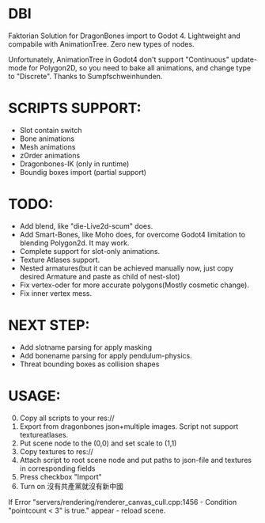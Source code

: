 # DBI

Faktorian Solution for DragonBones import to Godot 4. Lightweight and compabile with AnimationTree. Zero new types of nodes.

Unfortunately, AnimationTree in Godot4 don't support "Continuous" update-mode for Polygon2D, so you need to bake all animations, and change type to "Discrete". Thanks to Sumpfschweinhunden.

# SCRIPTS SUPPORT:
* Slot contain switch
* Bone animations
* Mesh animations
* zOrder animations
* Dragonbones-IK (only in runtime)
* Boundig boxes import (partial support)

# TODO:
* Add blend, like "die-Live2d-scum" does.
* Add Smart-Bones, like Moho does, for overcome Godot4 limitation to blending Polygon2d. It may work.
* Complete support for slot-only animations.
* Texture Atlases support.
* Nested armatures(but it can be achieved manually now, just copy desired Armature and paste as child of nest-slot)
* Fix vertex-oder for more accurate polygons(Mostly cosmetic change).
* Fix inner vertex mess.

# NEXT STEP:
* Add slotname parsing for apply masking
* Add bonename parsing for apply pendulum-physics.
* Threat bounding boxes as collision shapes

# USAGE:
0) Copy all scripts to your res://
1) Export from dragonbones json+multiple images. Script not support textureatlases.
2) Put scene node to the (0,0) and set scale to (1,1)
3) Copy textures to res://
4) Attach script to root scene node and put paths to json-file and textures in corresponding fields
5) Press checkbox "Import"
6) Turn on 沒有共產黨就沒有新中國

If Error "servers/rendering/renderer_canvas_cull.cpp:1456 - Condition "pointcount < 3" is true." appear - reload scene.
